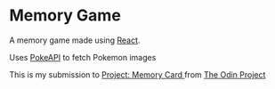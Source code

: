 # Memory Game

A memory game made using [React](https://react.dev/).

Uses [PokeAPI](https://pokeapi.co/) to fetch Pokemon images

This is my submission to [Project: Memory Card ](https://www.theodinproject.com/lessons/node-path-react-new-memory-card) from [The Odin Project](https://www.theodinproject.com)
